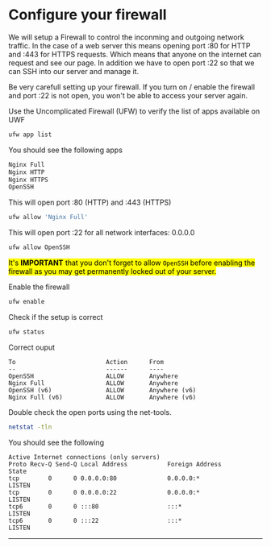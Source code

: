 # Configure your firewall

We will setup a Firewall to control the inconming and outgoing network traffic. In the case of a web server this means opening port :80 for HTTP and :443 for HTTPS requests. Which means that anyone on the internet can request and see our page. In addition we have to open port :22 so that we can SSH into our server and manage it.

Be very carefull setting up your firewall. If you turn on / enable the firewall and port :22 is not open, you won't be able to access your server again.

Use the Uncomplicated Firewall (UFW) to verify the list of apps available on UWF

```sh
ufw app list
```

You should see the following apps

```sh
Nginx Full
Nginx HTTP
Nginx HTTPS
OpenSSH
```

This will open port :80 (HTTP) and :443 (HTTPS)

```sh
ufw allow 'Nginx Full'
```

This will open port :22 for all network interfaces: 0.0.0.0
```sh
ufw allow OpenSSH
```
<mark>It's **IMPORTANT** that you don't forget to allow `OpenSSH` before enabling the firewall as you may get permanently locked out of your server.</mark>

Enable the firewall

```sh
ufw enable
```

Check if the setup is correct

```sh
ufw status
```

Correct ouput

```
To                         Action      From
--                         ------      ----
OpenSSH                    ALLOW       Anywhere                  
Nginx Full                 ALLOW       Anywhere                  
OpenSSH (v6)               ALLOW       Anywhere (v6)             
Nginx Full (v6)            ALLOW       Anywhere (v6)
```

Double check the open ports using the net-tools.

```sh
netstat -tln
```

You should see the following
```
Active Internet connections (only servers)
Proto Recv-Q Send-Q Local Address           Foreign Address         State      
tcp        0      0 0.0.0.0:80              0.0.0.0:*               LISTEN     
tcp        0      0 0.0.0.0:22              0.0.0.0:*               LISTEN     
tcp6       0      0 :::80                   :::*                    LISTEN     
tcp6       0      0 :::22                   :::*                    LISTEN     
```
---

